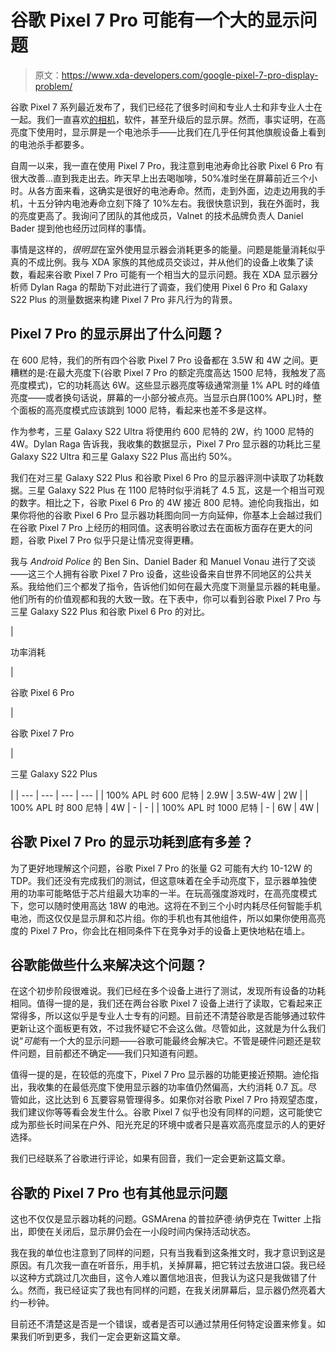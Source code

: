 # 谷歌 Pixel 7 Pro 可能有一个大的显示问题

> 原文：<https://www.xda-developers.com/google-pixel-7-pro-display-problem/>

谷歌 Pixel 7 系列最近发布了，我们已经花了很多时间和专业人士和非专业人士在一起。我们一直喜欢[的相机](https://www.xda-developers.com/google-pixel-7-pro-camera-review/)，软件，甚至升级后的显示屏。然而，事实证明，在高亮度下使用时，显示屏是一个电池杀手——比我们在几乎任何其他旗舰设备上看到的电池杀手都要多。

自周一以来，我一直在使用 Pixel 7 Pro，我注意到电池寿命比谷歌 Pixel 6 Pro 有很大改善...直到我走出去。昨天早上出去喝咖啡，50%准时坐在屏幕前近三个小时。从各方面来看，这确实是很好的电池寿命。然而，走到外面，边走边用我的手机，十五分钟内电池寿命立刻下降了 10%左右。我很快意识到，我在外面时，我的亮度更高了。我询问了团队的其他成员，Valnet 的技术品牌负责人 Daniel Bader 提到他也经历过同样的事情。

事情是这样的，*很明显*在室外使用显示器会消耗更多的能量。问题是能量消耗似乎真的不成比例。我与 XDA 家族的其他成员交谈过，并从他们的设备上收集了读数，看起来谷歌 Pixel 7 Pro 可能有一个相当大的显示问题。我在 XDA 显示器分析师 Dylan Raga 的帮助下对此进行了调查，我们使用 Pixel 6 Pro 和 Galaxy S22 Plus 的测量数据来构建 Pixel 7 Pro 非凡行为的背景。

## Pixel 7 Pro 的显示屏出了什么问题？

在 600 尼特，我们的所有四个谷歌 Pixel 7 Pro 设备都在 3.5W 和 4W 之间。更糟糕的是:在最大亮度下(谷歌 Pixel 7 Pro 的额定亮度高达 1500 尼特，我触发了高亮度模式)，它的功耗高达 6W。这些显示器亮度等级通常测量 1% APL 时的峰值亮度——或者换句话说，屏幕的一小部分被点亮。当显示白屏(100% APL)时，整个面板的高亮度模式应该跳到 1000 尼特，看起来也差不多是这样。

作为参考，三星 Galaxy S22 Ultra 将使用约 600 尼特的 2W，约 1000 尼特的 4W。Dylan Raga 告诉我，我收集的数据显示，Pixel 7 Pro 显示器的功耗比三星 Galaxy S22 Ultra 和三星 Galaxy S22 Plus 高出约 50%。

我们在对三星 Galaxy S22 Plus 和谷歌 Pixel 6 Pro 的显示器评测中读取了功耗数据。三星 Galaxy S22 Plus 在 1100 尼特时似乎消耗了 4.5 瓦，这是一个相当可观的数字。相比之下，谷歌 Pixel 6 Pro 的 4W 接近 800 尼特。迪伦向我指出，如果你将他的谷歌 Pixel 6 Pro 显示器功耗图向同一方向延伸，你基本上会越过我们在谷歌 Pixel 7 Pro 上经历的相同值。这表明谷歌过去在面板方面存在更大的问题，谷歌 Pixel 7 Pro 似乎只是让情况变得更糟。

我与 *Android Police* 的 Ben Sin、Daniel Bader 和 Manuel Vonau 进行了交谈——这三个人拥有谷歌 Pixel 7 Pro 设备，这些设备来自世界不同地区的公共关系。我给他们三个都发了指令，告诉他们如何在最大亮度下测量显示器的耗电量。他们所有的价值观都和我的大致一致。在下表中，你可以看到谷歌 Pixel 7 Pro 与三星 Galaxy S22 Plus 和谷歌 Pixel 6 Pro 的对比。

| 

功率消耗

 | 

谷歌 Pixel 6 Pro

 | 

谷歌 Pixel 7 Pro

 | 

三星 Galaxy S22 Plus

 |
| --- | --- | --- | --- |
| 100% APL 时 600 尼特 | 2.9W | 3.5W-4W | 2W |
| 100% APL 时 800 尼特 | 4W | - | - |
| 100% APL 时 1000 尼特 | - | 6W | 4W |

## 谷歌 Pixel 7 Pro 的显示功耗到底有多差？

为了更好地理解这个问题，谷歌 Pixel 7 Pro 的张量 G2 可能有大约 10-12W 的 TDP。我们还没有完成我们的测试，但这意味着在全手动亮度下，显示器单独使用的功率可能略低于芯片组最大功率的一半。在玩高强度游戏时，在高亮度模式下，您可以随时使用高达 18W 的电池。这将在不到三个小时内耗尽任何智能手机电池，而这仅仅是显示屏和芯片组。你的手机也有其他组件，所以如果你使用高亮度的 Pixel 7 Pro，你会比在相同条件下在竞争对手的设备上更快地粘在墙上。

## 谷歌能做些什么来解决这个问题？

在这个初步阶段很难说。我们已经在多个设备上进行了测试，发现所有设备的功耗相同。值得一提的是，我们还在两台谷歌 Pixel 7 设备上进行了读取，它看起来正常得多，所以这似乎是专业人士专有的问题。目前还不清楚谷歌是否能够通过软件更新让这个面板更有效，不过我怀疑它不会这么做。尽管如此，这就是为什么我们说“*可能*有一个大的显示问题——谷歌可能最终会解决它。不管是硬件问题还是软件问题，目前都还不确定——我们只知道有问题。

值得一提的是，在较低的亮度下，Pixel 7 Pro 显示器的功能更接近预期。迪伦指出，我收集的在最低亮度下使用显示器的功率值仍然偏高，大约消耗 0.7 瓦。尽管如此，这比达到 6 瓦要容易管理得多。如果你对谷歌 Pixel 7 Pro 持观望态度，我们建议你等等看会发生什么。谷歌 Pixel 7 似乎也没有同样的问题，这可能使它成为那些长时间呆在户外、阳光充足的环境中或者只是喜欢高亮度显示的人的更好选择。

我们已经联系了谷歌进行评论，如果有回音，我们一定会更新这篇文章。

## 谷歌的 Pixel 7 Pro 也有其他显示问题

这也不仅仅是显示器功耗的问题。GSMArena 的普拉萨德·纳伊克在 Twitter 上指出，即使在关闭后，显示屏仍会在一小段时间内保持活动状态。

我在我的单位也注意到了同样的问题，只有当我看到这条推文时，我才意识到这是原因。有几次我一直在听音乐，用手机，关掉屏幕，把它转过去放进口袋。我已经以这种方式跳过几次曲目，这令人难以置信地沮丧，但我认为这只是我做错了什么。然而，我已经证实了我也有同样的问题，在我关闭屏幕后，显示器仍然亮着大约一秒钟。

目前还不清楚这是否是一个错误，或者是否可以通过禁用任何特定设置来修复。如果我们听到更多，我们一定会更新这篇文章。